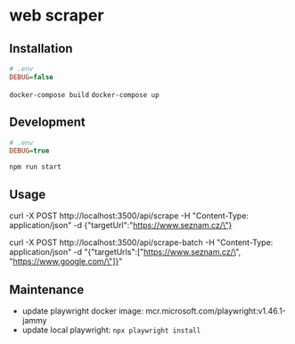 # web scraper

## Installation

```ini
# .env
DEBUG=false
```

`docker-compose build`
`docker-compose up`

## Development

```ini
# .env
DEBUG=true
```

`npm run start`

## Usage

curl -X POST http://localhost:3500/api/scrape -H "Content-Type: application/json" -d {\"targetUrl\":\"https://www.seznam.cz/\"}

curl -X POST http://localhost:3500/api/scrape-batch -H "Content-Type: application/json" -d "{\"targetUrls\":[\"https://www.seznam.cz/\", \"https://www.google.com/\"]}"

## Maintenance

- update playwright docker image: mcr.microsoft.com/playwright:v1.46.1-jammy
- update local playwright: `npx playwright install`
